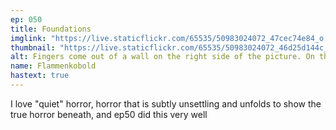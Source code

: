```yaml
---
ep: 050
title: Foundations
imglink: "https://live.staticflickr.com/65535/50983024072_47cec74e84_o.jpg"
thumbnail: "https://live.staticflickr.com/65535/50983024072_46d25d144c_q.jpg"
alt: Fingers come out of a wall on the right side of the picture. On the left is a dark figure wearing a top hat. Above the figure is text reading "Ep 50 - Foundations".
name: Flammenkobold
hastext: true
---
```

I love "quiet" horror, horror that is subtly unsettling and unfolds to show the true horror beneath, and ep50 did this very well